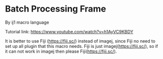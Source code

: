 # Batch Processing Frame

By ij1 macro language

Tutorial link: https://www.youtube.com/watch?v=h1AyVC9KBDY

It is better to use Fiji (https://fiji.sc/) instead of imagej, since Fiji no need to set up all plugin that this macro needs. Fiji is just imagej(https://fiji.sc/), so if it can not work in imagej then please Fiji(https://fiji.sc/).
